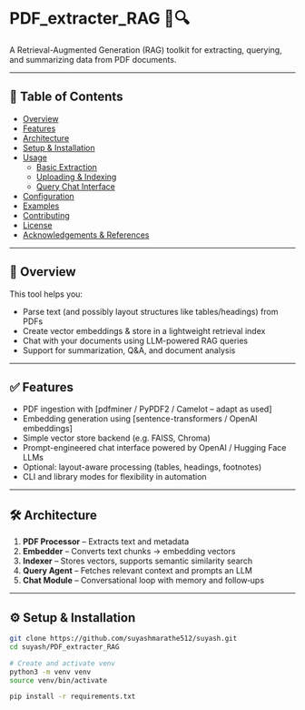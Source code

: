 # PDF_extracter_RAG 🧾🔍

A Retrieval-Augmented Generation (RAG) toolkit for extracting, querying, and summarizing data from PDF documents.

---

## 🧩 Table of Contents

- [Overview](#overview)  
- [Features](#features)  
- [Architecture](#architecture)  
- [Setup & Installation](#setup--installation)  
- [Usage](#usage)  
  - [Basic Extraction](#basic-extraction)  
  - [Uploading & Indexing](#uploading--indexing)  
  - [Query Chat Interface](#query-chat-interface)  
- [Configuration](#configuration)  
- [Examples](#examples)  
- [Contributing](#contributing)  
- [License](#license)  
- [Acknowledgements & References](#acknowledgements--references)

---

## 📝 Overview

This tool helps you:

- Parse text (and possibly layout structures like tables/headings) from PDFs  
- Create vector embeddings & store in a lightweight retrieval index  
- Chat with your documents using LLM-powered RAG queries  
- Support for summarization, Q&A, and document analysis

---

## ✅ Features

- PDF ingestion with [pdfminer / PyPDF2 / Camelot – adapt as used]  
- Embedding generation using [sentence-transformers / OpenAI embeddings]  
- Simple vector store backend (e.g. FAISS, Chroma)  
- Prompt-engineered chat interface powered by OpenAI / Hugging Face LLMs  
- Optional: layout-aware processing (tables, headings, footnotes)  
- CLI and library modes for flexibility in automation

---

## 🛠️ Architecture

1. **PDF Processor** – Extracts text and metadata  
2. **Embedder** – Converts text chunks → embedding vectors  
3. **Indexer** – Stores vectors, supports semantic similarity search  
4. **Query Agent** – Fetches relevant context and prompts an LLM  
5. **Chat Module** – Conversational loop with memory and follow‑ups

---

## ⚙️ Setup & Installation

```bash
git clone https://github.com/suyashmarathe512/suyash.git
cd suyash/PDF_extracter_RAG

# Create and activate venv
python3 -m venv venv
source venv/bin/activate

pip install -r requirements.txt
